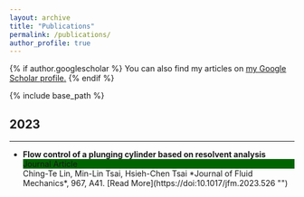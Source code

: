 ```yaml
---
layout: archive
title: "Publications"
permalink: /publications/
author_profile: true
---
```


{% if author.googlescholar %}
  You can also find my articles on <u><a href="{{author.googlescholar}}">my Google Scholar profile</a>.</u>
{% endif %}

{% include base_path %}

## 2023
---
- **Flow control of a plunging cylinder based on resolvent analysis**  
  <div style="background-color: #006400"; style="color: #FAFAFA">Journal Article</div>  
  Ching-Te Lin, Min-Lin Tsai, Hsieh-Chen Tsai  
  *Journal of Fluid Mechanics*, 967, A41. [Read More](https://doi:10.1017/jfm.2023.526 "")
  

